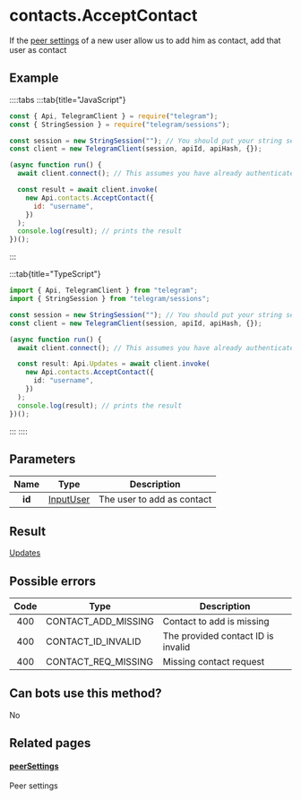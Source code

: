 # contacts.AcceptContact

If the [peer settings](https://core.telegram.org/constructor/peerSettings) of a new user allow us to add him as contact, add that user as contact

## Example

::::tabs
:::tab{title="JavaScript"}

```js
const { Api, TelegramClient } = require("telegram");
const { StringSession } = require("telegram/sessions");

const session = new StringSession(""); // You should put your string session here
const client = new TelegramClient(session, apiId, apiHash, {});

(async function run() {
  await client.connect(); // This assumes you have already authenticated with .start()

  const result = await client.invoke(
    new Api.contacts.AcceptContact({
      id: "username",
    })
  );
  console.log(result); // prints the result
})();
```

:::

:::tab{title="TypeScript"}

```ts
import { Api, TelegramClient } from "telegram";
import { StringSession } from "telegram/sessions";

const session = new StringSession(""); // You should put your string session here
const client = new TelegramClient(session, apiId, apiHash, {});

(async function run() {
  await client.connect(); // This assumes you have already authenticated with .start()

  const result: Api.Updates = await client.invoke(
    new Api.contacts.AcceptContact({
      id: "username",
    })
  );
  console.log(result); // prints the result
})();
```

:::
::::

## Parameters

|  Name  | Type                                                  | Description                |
| :----: | ----------------------------------------------------- | -------------------------- |
| **id** | [InputUser](https://core.telegram.org/type/InputUser) | The user to add as contact |

## Result

[Updates](https://core.telegram.org/type/Updates)

## Possible errors

| Code | Type                | Description                        |
| :--: | ------------------- | ---------------------------------- |
| 400  | CONTACT_ADD_MISSING | Contact to add is missing          |
| 400  | CONTACT_ID_INVALID  | The provided contact ID is invalid |
| 400  | CONTACT_REQ_MISSING | Missing contact request            |

## Can bots use this method?

No

## Related pages

#### [peerSettings](https://core.telegram.org/constructor/peerSettings)

Peer settings

